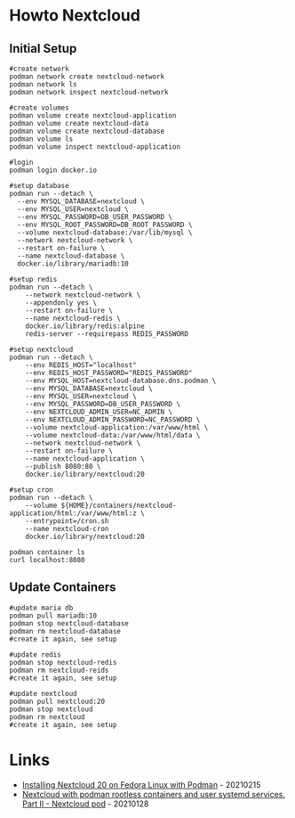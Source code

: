 # Howto Nextcloud

## Initial Setup

```
#create network
podman network create nextcloud-network
podman network ls
podman network inspect nextcloud-network

#create volumes
podman volume create nextcloud-application
podman volume create nextcloud-data
podman volume create nextcloud-database
podman volume ls
podman volume inspect nextcloud-application

#login
podman login docker.io

#setup database
podman run --detach \
  --env MYSQL_DATABASE=nextcloud \
  --env MYSQL_USER=nextcloud \
  --env MYSQL_PASSWORD=DB_USER_PASSWORD \
  --env MYSQL_ROOT_PASSWORD=DB_ROOT_PASSWORD \
  --volume nextcloud-database:/var/lib/mysql \
  --network nextcloud-network \
  --restart on-failure \
  --name nextcloud-database \
  docker.io/library/mariadb:10

#setup redis
podman run --detach \
    --network nextcloud-network \
    --appendonly yes \
    --restart on-failure \
    --name nextcloud-redis \
    docker.io/library/redis:alpine
    redis-server --requirepass REDIS_PASSWORD

#setup nextcloud
podman run --detach \
    --env REDIS_HOST="localhost"
    --env REDIS_HOST_PASSWORD="REDIS_PASSWORD"
    --env MYSQL_HOST=nextcloud-database.dns.podman \
    --env MYSQL_DATABASE=nextcloud \
    --env MYSQL_USER=nextcloud \
    --env MYSQL_PASSWORD=DB_USER_PASSWORD \
    --env NEXTCLOUD_ADMIN_USER=NC_ADMIN \
    --env NEXTCLOUD_ADMIN_PASSWORD=NC_PASSWORD \
    --volume nextcloud-application:/var/www/html \
    --volume nextcloud-data:/var/www/html/data \
    --network nextcloud-network \
    --restart on-failure \
    --name nextcloud-application \
    --publish 8080:80 \
    docker.io/library/nextcloud:20

#setup cron
podman run --detach \
    --volume ${HOME}/containers/nextcloud-application/html:/var/www/html:z \
    --entrypoint=/cron.sh
    --name nextcloud-cron
    docker.io/library/nextcloud:20

podman container ls
curl localhost:8080
```

## Update Containers

```
#update maria db
podman pull mariadb:10
podman stop nextcloud-database
podman rm nextcloud-database
#create it again, see setup

#update redis
podman stop nextcloud-redis
podman rm nextcloud-reids
#create it again, see setup

#update nextcloud
podman pull nextcloud:20
podman stop nextcloud
podman rm nextcloud
#create it again, see setup
```

# Links

* [Installing Nextcloud 20 on Fedora Linux with Podman](https://fedoramagazine.org/nextcloud-20-on-fedora-linux-with-podman/) - 20210215
* [Nextcloud with podman rootless containers and user systemd services. Part II - Nextcloud pod](https://www.underkube.com/posts/2021-01-28-nextcloud-podman-rootless-systemd-part-ii-nextcloud-pod/) - 20210128
